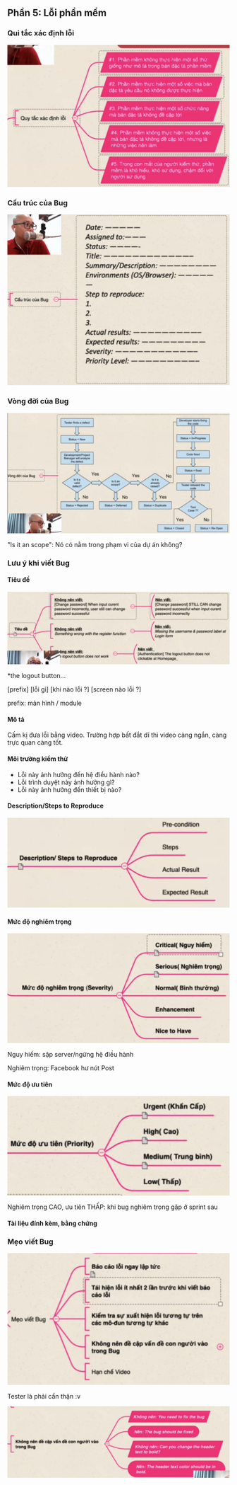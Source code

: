 ## Phần 5: Lỗi phần mềm

### Qui tắc xác định lỗi

![image-20200810201513685](3..assets/image-20200810201513685.png)

### Cấu trúc của Bug

![image-20200810201725380](3..assets/image-20200810201725380.png)

### Vòng đời của Bug

![image-20200810202133672](3..assets/image-20200810202133672.png)

"Is it an scope": Nó có nằm trong phạm vi của dự án không?

### Lưu ý khi viết Bug

#### Tiêu đề

![image-20200810203807143](3..assets/image-20200810203807143.png)

*the logout button...

[prefix] [lỗi gì] [khi nào lỗi ?] [screen nào lỗi ?]

prefix: màn hình / module

#### Mô tả

Cấm kị đưa lỗi bằng video. Trường hợp bất đắt dĩ thì video càng ngắn, càng trực quan càng tốt.

#### Môi trường kiểm thử

- Lỗi này ảnh hưởng đến hệ điều hành nào?
- Lỗi trình duyệt này ảnh hưởng gì?
- Lỗi này ảnh hưởng đến thiết bị nào?

#### Description/Steps to Reproduce

![image-20200810205039327](3..assets/image-20200810205039327.png)

#### Mức độ nghiêm trọng

![image-20200810205055576](3..assets/image-20200810205055576.png)

Nguy hiểm: sập server/ngừng hệ điều hành

Nghiêm trọng: Facebook hư nút Post

#### Mức độ ưu tiên

![image-20200810205926400](3..assets/image-20200810205926400.png)

Nghiêm trọng CAO, ưu tiên THẤP: khi bug nghiêm trọng gặp ở sprint sau

#### Tài liệu đính kèm, bằng chứng

### Mẹo viết Bug

![image-20200810210349556](3..assets/image-20200810210349556.png)

Tester là phải cẩn thận :v

![image-20200810210925622](3..assets/image-20200810210925622.png)

